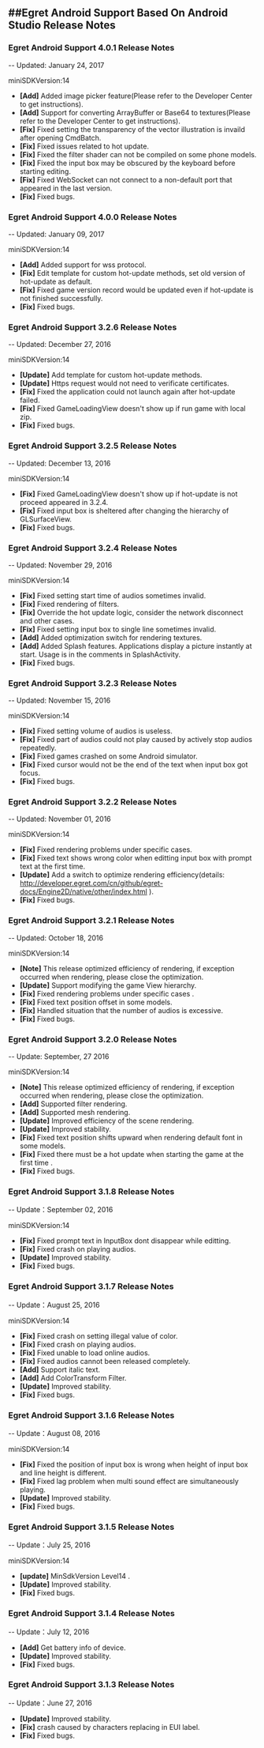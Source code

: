 ##Egret Android Support Based On Android Studio Release Notes 
---

### Egret Android Support 4.0.1 Release Notes
--
Updated: January 24, 2017

miniSDKVersion:14

- **[Add]** Added image picker feature(Please refer to the Developer Center to get instructions).
- **[Add]** Support for converting ArrayBuffer or Base64 to textures(Please refer to the Developer Center to get instructions).
- **[Fix]** Fixed setting the transparency of the vector illustration is invaild after opening CmdBatch.
- **[Fix]** Fixed issues related to hot update.
- **[Fix]** Fixed the filter shader can not be compiled on some phone models.
- **[Fix]** Fixed the input box may be obscured by the keyboard before starting editing.
- **[Fix]** Fixed WebSocket can not connect to a non-default port that appeared in the last version.
- **[Fix]** Fixed bugs.

### Egret Android Support 4.0.0 Release Notes
--
Updated: January 09, 2017

miniSDKVersion:14

- **[Add]** Added support for wss protocol.
- **[Fix]** Edit template for custom hot-update methods, set old version of hot-update as default.
- **[Fix]** Fixed game version record would be updated even if hot-update is not finished successfully.
- **[Fix]** Fixed bugs.

### Egret Android Support 3.2.6 Release Notes
--
Updated: December 27, 2016

miniSDKVersion:14

- **[Update]** Add template for custom hot-update methods.
- **[Update]** Https request would not need to verificate certificates.
- **[Fix]** Fixed the application could not launch again after hot-update failed.
- **[Fix]** Fixed GameLoadingView doesn't show up if run game with local zip.
- **[Fix]** Fixed bugs.

### Egret Android Support 3.2.5 Release Notes
--
Updated: December 13, 2016

miniSDKVersion:14

- **[Fix]** Fixed GameLoadingView doesn't show up if hot-update is not proceed appeared in 3.2.4.
- **[Fix]** Fixed input box is sheltered after changing the hierarchy of GLSurfaceView.
- **[Fix]** Fixed bugs.

### Egret Android Support 3.2.4 Release Notes
--
Updated: November 29, 2016

miniSDKVersion:14

- **[Fix]** Fixed setting start time of audios sometimes invalid.
- **[Fix]** Fixed rendering of filters.
- **[Fix]** Override the hot update logic, consider the network disconnect and other cases.
- **[Fix]** Fixed setting input box to single line sometimes invalid.
- **[Add]** Added optimization switch for rendering textures.
- **[Add]** Added Splash features. Applications display a picture instantly at start. Usage is in the comments in SplashActivity.
- **[Fix]** Fixed bugs.

### Egret Android Support 3.2.3 Release Notes
--
Updated: November 15, 2016

miniSDKVersion:14

- **[Fix]** Fixed setting volume of audios is useless.
- **[Fix]** Fixed part of audios could not play caused by actively stop audios repeatedly.
- **[Fix]** Fixed games crashed on some Android simulator.
- **[Fix]** Fixed cursor would not be the end of the text when input box got focus.
- **[Fix]** Fixed bugs.

### Egret Android Support 3.2.2 Release Notes
--
Updated: November 01, 2016

miniSDKVersion:14

- **[Fix]** Fixed rendering problems under specific cases.
- **[Fix]** Fixed text shows wrong color when editting input box with prompt text at the first time.
- **[Update]** Add a switch to optimize rendering efficiency(details: http://developer.egret.com/cn/github/egret-docs/Engine2D/native/other/index.html ).
- **[Fix]** Fixed bugs.

### Egret Android Support 3.2.1 Release Notes
--
Updated: October 18, 2016

miniSDKVersion:14

- **[Note]** This release optimized efficiency of rendering, if exception occurred when rendering, please close the optimization.
- **[Update]** Support modifying the game View hierarchy.
- **[Fix]** Fixed rendering problems under specific cases .
- **[Fix]** Fixed text position offset in some models.
- **[Fix]** Handled situation that the number of audios is excessive.
- **[Fix]** Fixed bugs.

### Egret Android Support 3.2.0 Release Notes
--
Update: September, 27 2016

miniSDKVersion:14

- **[Note]** This release optimized efficiency of rendering, if exception occurred when rendering, please close the optimization.
- **[Add]** Supported filter rendering.
- **[Add]** Supported mesh rendering.
- **[Update]** Improved efficiency of the scene rendering.
- **[Update]** Improved stability.
- **[Fix]** Fixed text position shifts upward when rendering default font in some models.
- **[Fix]** Fixed there must be a hot update when starting the game at the first time .
- **[Fix]** Fixed bugs.

### Egret Android Support 3.1.8 Release Notes
--
Update：September 02, 2016

miniSDKVersion:14

- **[Fix]** Fixed prompt text in InputBox dont disappear while editting.
- **[Fix]** Fixed crash on playing audios.
- **[Update]** Improved stability.
- **[Fix]** Fixed bugs.

### Egret Android Support 3.1.7 Release Notes
--
Update：August 25, 2016

miniSDKVersion:14

- **[Fix]** Fixed crash on setting illegal value of color.
- **[Fix]** Fixed crash on playing audios.
- **[Fix]** Fixed unable to load online audios.
- **[Fix]** Fixed audios cannot been released completely.
- **[Add]** Support italic text.
- **[Add]** Add ColorTransform Filter.
- **[Update]** Improved stability.
- **[Fix]** Fixed bugs.

### Egret Android Support 3.1.6 Release Notes
--
Update：August 08, 2016

miniSDKVersion:14

- **[Fix]** Fixed the position of input box is wrong when height of input box and line height is different.
- **[Fix]** Fixed lag problem when multi sound effect are simultaneously playing.
- **[Update]** Improved stability.
- **[Fix]** Fixed bugs.

### Egret Android Support 3.1.5 Release Notes
--
Update：July 25, 2016

miniSDKVersion:14

- **[update]** MinSdkVersion Level14 .
- **[Update]** Improved stability.
- **[Fix]** Fixed bugs.

### Egret Android Support 3.1.4 Release Notes
--
Update：July 12, 2016

- **[Add]** Get battery info of device. 
- **[Update]** Improved stability.
- **[Fix]** Fixed bugs.

### Egret Android Support 3.1.3 Release Notes
--
Update：June 27, 2016

- **[Update]** Improved stability.
- **[Fix]** crash caused by characters replacing in EUI label.
- **[Fix]** Fixed bugs.